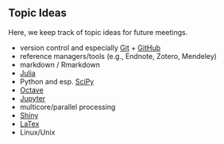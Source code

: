 ## Topic Ideas

Here, we keep track of topic ideas for future meetings.

* version control and especially [Git](https://git-scm.com/) + [GitHub](https://github.com/)
* reference managers/tools (e.g., Endnote, Zotero, Mendeley)
* markdown / Rmarkdown
* [Julia](https://julialang.org/)
* Python and esp. [SciPy](https://www.scipy.org/)
* [Octave](https://www.gnu.org/software/octave/)
* [Jupyter](http://jupyter.org/)
* multicore/parallel processing
* [Shiny](https://shiny.rstudio.com/)
* [LaTex](https://www.latex-project.org/)
* Linux/Unix
